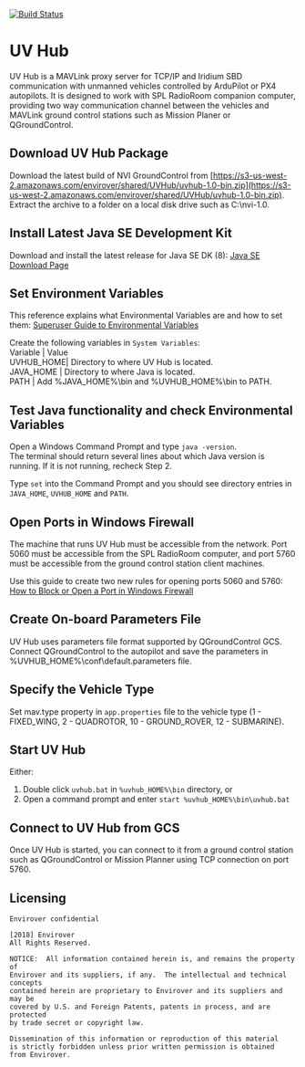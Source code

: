 [![Build Status](https://codebuild.us-west-2.amazonaws.com/badges?uuid=eyJlbmNyeXB0ZWREYXRhIjoiRW1vUVROVFc3bis4ZXhncEg5M1ZuR2d4ck43cDU4TE8vdGo1RU9ZNk5QR01RWW5uZkZCYnBab1pHS0ZnQ0lUcDFQOGFTQmM2eUx2SjczSko0VFcvUjRRPSIsIml2UGFyYW1ldGVyU3BlYyI6InljK1JHbXRVa04xc0M4cDciLCJtYXRlcmlhbFNldFNlcmlhbCI6MX0%3D&branch=master)](https://us-west-2.console.aws.amazon.com/codebuild/home?region=us-west-2#/projects/UVHub/view)

# UV Hub

UV Hub is a MAVLink proxy server for TCP/IP and Iridium SBD communication with unmanned vehicles controlled by ArduPilot or PX4 autopilots. It is designed to work with SPL RadioRoom companion computer, providing two way communication channel between the vehicles and MAVLink ground control stations such as Mission Planer or QGroundControl.

## Download UV Hub Package

Download the latest build of NVI GroundControl from [https://s3-us-west-2.amazonaws.com/envirover/shared/UVHub/uvhub-1.0-bin.zip](https://s3-us-west-2.amazonaws.com/envirover/shared/UVHub/uvhub-1.0-bin.zip). Extract the archive to a folder on a local disk drive such as C:\nvi-1.0.

## Install Latest Java SE Development Kit

Download and install the latest release for Java SE DK (8): [Java SE Download Page](http://www.oracle.com/technetwork/java/javase/downloads/jdk8-downloads-2133151.html)

## Set Environment Variables

This reference explains what Environmental Variables are and how to set them: [Superuser Guide to Environmental Variables](http://www.oracle.com/technetwork/java/javase/downloads/jdk8-downloads-2133151.html)

Create the following variables in `System Variables`:  
Variable  |  Value  
UVHUB_HOME|  Directory to where UV Hub is located.  
JAVA_HOME |  Directory to where Java is located.  
PATH      |  Add %JAVA_HOME%\bin and %UVHUB_HOME%\bin to PATH.

## Test Java functionality and check Environmental Variables  

Open a Windows Command Prompt and type `java -version`.  
The terminal should return several lines about which Java version is running. If it is not running, recheck Step 2.  
  
Type `set` into the Command Prompt and you should see directory entries in `JAVA_HOME`, `UVHUB_HOME` and `PATH`.  

## Open Ports in Windows Firewall

The machine that runs UV Hub must be accessible from the network. Port 5060 must be accessible from the SPL RadioRoom computer, and port 5760 must be accessible from the ground control station client machines.  

Use this guide to create two new rules for opening ports 5060 and 5760: [How to Block or Open a Port in Windows Firewall](http://www.thewindowsclub.com/block-open-port-windows-8-firewall)  

## Create On-board Parameters File
 
UV Hub uses parameters file format supported by QGroundControl GCS. Connect QGroundControl to the autopilot and save the parameters in %UVHUB_HOME%\conf\default.parameters file.

## Specify the Vehicle Type

Set mav.type property in `app.properties` file to the vehicle type (1 - FIXED_WING, 2 - QUADROTOR, 10 - GROUND_ROVER, 12 - SUBMARINE).

## Start UV Hub

Either:  
1. Double click `uvhub.bat` in `%uvhub_HOME%\bin` directory, or  
2. Open a command prompt and enter `start %uvhub_HOME%\bin\uvhub.bat`  

## Connect to UV Hub from GCS 

Once UV Hub is started, you can connect to it from a ground control station such as QGroundControl or Mission Planner using TCP connection on port 5760. 

## Licensing
```
Envirover confidential

[2018] Envirover
All Rights Reserved.

NOTICE:  All information contained herein is, and remains the property of
Envirover and its suppliers, if any.  The intellectual and technical concepts
contained herein are proprietary to Envirover and its suppliers and may be
covered by U.S. and Foreign Patents, patents in process, and are protected
by trade secret or copyright law.

Dissemination of this information or reproduction of this material
is strictly forbidden unless prior written permission is obtained
from Envirover.
```
